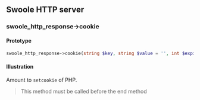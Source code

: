 ## Swoole HTTP server

### swoole_http_response->cookie

#### Prototype

```php
swoole_http_response->cookie(string $key, string $value = '', int $expire = 0 , string $path = '/', string $domain  = '', bool $secure = false , bool $httponly = false);
```

#### Illustration

Amount to `setcookie` of PHP.


> This method must be called before the end method
